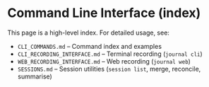 # Command Line Interface (index)

This page is a high-level index. For detailed usage, see:

- `CLI_COMMANDS.md` – Command index and examples
- `CLI_RECORDING_INTERFACE.md` – Terminal recording (`journal cli`)
- `WEB_RECORDING_INTERFACE.md` – Web recording (`journal web`)
- `SESSIONS.md` – Session utilities (`session list`, merge, reconcile, summarise)
